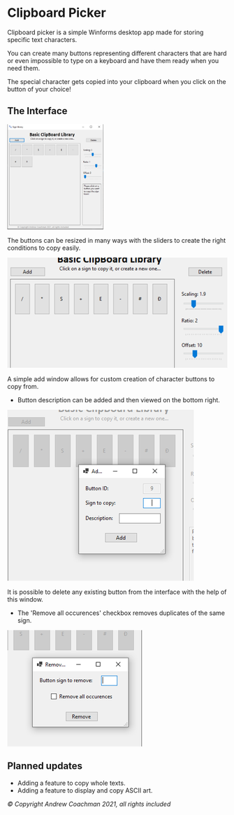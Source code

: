 # Clipboard Picker
Clipboard picker is a simple Winforms desktop app made for storing specific text characters.

You can create many buttons representing different characters that are hard or even impossible to type on a keyboard and have them ready when you need them. 

The special character gets copied into your clipboard when you click on the button of your choice!

## The Interface

<p>
    <img src="image1.png" width="220" height="240" />
</p>

The buttons can be resized in many ways with the sliders to create the right conditions to copy easily.


![image](image5.png)

A simple add window allows for custom creation of character buttons to copy from.
- Button description can be added and then viewed on the bottom right.

![image](image8.png)

It is possible to delete any existing button from the interface with the help of this window.
- The 'Remove all occurences' checkbox removes duplicates of the same sign.

![image](image12.png)

## Planned updates
- Adding a feature to copy whole texts.
- Adding a feature to display and copy ASCII art.

*© Copyright Andrew Coachman 2021, all rights included*